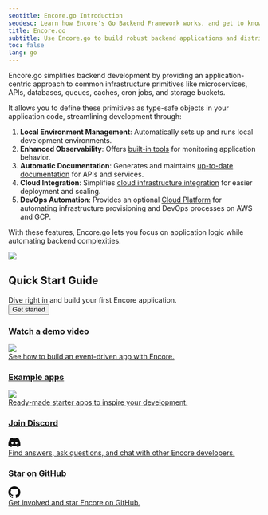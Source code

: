 ```yaml
---
seotitle: Encore.go Introduction
seodesc: Learn how Encore's Go Backend Framework works, and get to know the powerful features that help you build cloud backend applications faster.
title: Encore.go
subtitle: Use Encore.go to build robust backend applications and distributed systems
toc: false
lang: go
---
```


Encore.go simplifies backend development by providing an application-centric approach to common infrastructure primitives like microservices, APIs, databases, queues, caches, cron jobs, and storage buckets.

It allows you to define these primitives as type-safe objects in your application code, streamlining development through:

1. **Local Environment Management**: Automatically sets up and runs local development environments.
2. **Enhanced Observability**: Offers [built-in tools](/docs/go/observability/dev-dash) for monitoring application behavior.
3. **Automatic Documentation**: Generates and maintains [up-to-date documentation](/docs/go/observability/service-catalog) for APIs and services.
4. **Cloud Integration**: Simplifies [cloud infrastructure integration](/docs/go/docker-build) for easier deployment and scaling.
5. **DevOps Automation**: Provides an optional [Cloud Platform](/use-cases/devops-automation) for automating infrastructure provisioning and DevOps processes on AWS and GCP.

With these features, Encore.go lets you focus on application logic while automating backend complexities.

<div className="min-h-72 bg-blue p-8 relative overflow-hidden not-prose">
    <img className="absolute left-[55%] -mt-8 top-0 right-0 bottom-0 noshadow" src="/assets/img/dithered-clouds.png" />
    <div className="w-[75%] lg:w-[60%]">
        <h2 className="text-white lead-medium">Quick Start Guide</h2>
        <div className="body-small text-white mt-2">
            Dive right in and build your first Encore application.
        </div>
        <a href="/docs/go/quick-start">
            <Button className="mt-4" kind="primary" section="black">Get started</Button>
        </a>
    </div>
</div>
<div className="mt-6 grid grid-cols-2 gap-6 mobile:grid-cols-1 not-prose">
    <a className="block group relative no-brandient" target="_blank" href="https://www.youtube.com/watch?v=ipj1HdG4dWA">
        <div className="absolute inset-0 bg-black dark:bg-white -z-10" />
        <div
            className="min-h-full border border-black dark:border-white p-8 mobile:p-4 bg-white dark:bg-black transition-transform duration-100 ease-in-out group-active:-translate-x-2 group-active:-translate-y-2 group-hover:-translate-x-2 group-hover:-translate-y-2">
            <div className="flex items-center justify-between">
                <h3 className="body-small">Watch a demo video</h3>
                <img className="-mt-2 h-16 w-16 noshadow" src="/assets/icons/features/preview-envs.png" />
            </div>
            <div className="mt-2">
                See how to build an event-driven app with Encore.
            </div>
        </div>
    </a>
    <a className="block group relative no-brandient" target="_blank" href="https://github.com/encoredev/examples">
        <div className="absolute inset-0 bg-black dark:bg-white -z-10" />
        <div
            className="min-h-full border border-black dark:border-white p-8 mobile:p-4 bg-white dark:bg-black transition-transform duration-100 ease-in-out group-active:-translate-x-2 group-active:-translate-y-2 group-hover:-translate-x-2 group-hover:-translate-y-2">
            <div className="flex items-center justify-between">
                <h3 className="body-small">Example apps</h3>
                <img className="-mt-2 h-16 w-16 noshadow" src="/assets/icons/features/flow.png" />
            </div>
            <div className="mt-2">
                Ready-made starter apps to inspire your development.
            </div>
        </div>
    </a>
    <a className="block group relative no-brandient" href="/discord">
        <div className="absolute inset-0 bg-black dark:bg-white -z-10" />
        <div
            className="min-h-full border border-black dark:border-white p-8 mobile:p-4 bg-white dark:bg-black transition-transform duration-100 ease-in-out group-active:-translate-x-2 group-active:-translate-y-2 group-hover:-translate-x-2 group-hover:-translate-y-2">
            <div className="flex items-center justify-between">
                <h3 className="body-small">Join Discord</h3>
                <div className="inline-flex w-16 h-16 items-center justify-center">
                    <svg xmlns="http://www.w3.org/2000/svg" width="24" height="24" viewBox="0 -28.5 256 256">
                        <path fill="#111111"
                            d="M216.856339,16.5966031 C200.285002,8.84328665 182.566144,3.2084988 164.041564,0 C161.766523,4.11318106 159.108624,9.64549908 157.276099,14.0464379 C137.583995,11.0849896 118.072967,11.0849896 98.7430163,14.0464379 C96.9108417,9.64549908 94.1925838,4.11318106 91.8971895,0 C73.3526068,3.2084988 55.6133949,8.86399117 39.0420583,16.6376612 C5.61752293,67.146514 -3.4433191,116.400813 1.08711069,164.955721 C23.2560196,181.510915 44.7403634,191.567697 65.8621325,198.148576 C71.0772151,190.971126 75.7283628,183.341335 79.7352139,175.300261 C72.104019,172.400575 64.7949724,168.822202 57.8887866,164.667963 C59.7209612,163.310589 61.5131304,161.891452 63.2445898,160.431257 C105.36741,180.133187 151.134928,180.133187 192.754523,160.431257 C194.506336,161.891452 196.298154,163.310589 198.110326,164.667963 C191.183787,168.842556 183.854737,172.420929 176.223542,175.320965 C180.230393,183.341335 184.861538,190.991831 190.096624,198.16893 C211.238746,191.588051 232.743023,181.531619 254.911949,164.955721 C260.227747,108.668201 245.831087,59.8662432 216.856339,16.5966031 Z M85.4738752,135.09489 C72.8290281,135.09489 62.4592217,123.290155 62.4592217,108.914901 C62.4592217,94.5396472 72.607595,82.7145587 85.4738752,82.7145587 C98.3405064,82.7145587 108.709962,94.5189427 108.488529,108.914901 C108.508531,123.290155 98.3405064,135.09489 85.4738752,135.09489 Z M170.525237,135.09489 C157.88039,135.09489 147.510584,123.290155 147.510584,108.914901 C147.510584,94.5396472 157.658606,82.7145587 170.525237,82.7145587 C183.391518,82.7145587 193.761324,94.5189427 193.539891,108.914901 C193.539891,123.290155 183.391518,135.09489 170.525237,135.09489 Z" />
                    </svg>
                </div>
            </div>
            <div className="mt-2">
                Find answers, ask questions, and chat with other Encore developers.
            </div>
        </div>
    </a>
    <a className="block group relative no-brandient" href="https://github.com/encoredev/encore">
        <div className="absolute inset-0 bg-black dark:bg-white -z-10" />
        <div
            className="min-h-full border border-black dark:border-white p-8 mobile:p-4 bg-white dark:bg-black transition-transform duration-100 ease-in-out group-active:-translate-x-2 group-active:-translate-y-2 group-hover:-translate-x-2 group-hover:-translate-y-2">
            <div className="flex items-center justify-between">
                <h3 className="body-small">Star on GitHub</h3>
                <div className="inline-flex w-16 h-16 items-center justify-center">
                    <svg xmlns="http://www.w3.org/2000/svg" width="24" height="24" viewBox="0 0 16 16" fill="#111111"
                        stroke="none">
                        <path fillRule="evenodd"
                            d="M8 0C3.58 0 0 3.58 0 8c0 3.54 2.29 6.53 5.47 7.59.4.07.55-.17.55-.38 0-.19-.01-.82-.01-1.49-2.01.37-2.53-.49-2.69-.94-.09-.23-.48-.94-.82-1.13-.28-.15-.68-.52-.01-.53.63-.01 1.08.58 1.23.82.72 1.21 1.87.87 2.33.66.07-.52.28-.87.51-1.07-1.78-.2-3.64-.89-3.64-3.95 0-.87.31-1.59.82-2.15-.08-.2-.36-1.02.08-2.12 0 0 .67-.21 2.2.82.64-.18 1.32-.27 2-.27.68 0 1.36.09 2 .27 1.53-1.04 2.2-.82 2.2-.82.44 1.1.16 1.92.08 2.12.51.56.82 1.27.82 2.15 0 3.07-1.87 3.75-3.65 3.95.29.25.54.73.54 1.48 0 1.07-.01 1.93-.01 2.2 0 .21.15.46.55.38A8.013 8.013 0 0016 8c0-4.42-3.58-8-8-8z" />
                    </svg>
                </div>
            </div>
            <div className="mt-2">
                Get involved and star Encore on GitHub.
            </div>
        </div>
    </a>
</div>
